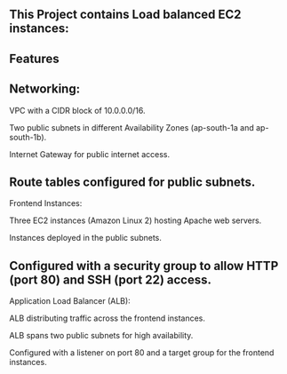 This Project contains Load balanced EC2 instances:
--------------------------------------------------------------------------------------
Features
--------------------------------------------------------------------------------------
Networking:
--------------------------------------------------------------------------------------
VPC with a CIDR block of 10.0.0.0/16.

Two public subnets in different Availability Zones (ap-south-1a and ap-south-1b).

Internet Gateway for public internet access.

Route tables configured for public subnets.
--------------------------------------------------------------------------------------
Frontend Instances:

Three EC2 instances (Amazon Linux 2) hosting Apache web servers.

Instances deployed in the public subnets.

Configured with a security group to allow HTTP (port 80) and SSH (port 22) access.
--------------------------------------------------------------------------------------
Application Load Balancer (ALB):

ALB distributing traffic across the frontend instances.

ALB spans two public subnets for high availability.

Configured with a listener on port 80 and a target group for the frontend instances.
